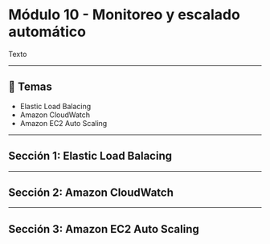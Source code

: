 # Módulo 10 - Monitoreo y escalado automático
Texto

---

## 📌 Temas

- Elastic Load Balacing
- Amazon CloudWatch
- Amazon EC2 Auto Scaling

---

## Sección 1: **Elastic Load Balacing**

---

## Sección 2: **Amazon CloudWatch**

---

## Sección 3: **Amazon EC2 Auto Scaling**